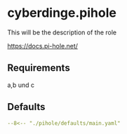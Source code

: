 # cyberdinge.pihole

This will be the description of the role

https://docs.pi-hole.net/

## Requirements

a,b und c

## Defaults

``` YAML title="defaults/main.yaml"
--8<-- "./pihole/defaults/main.yaml"
```